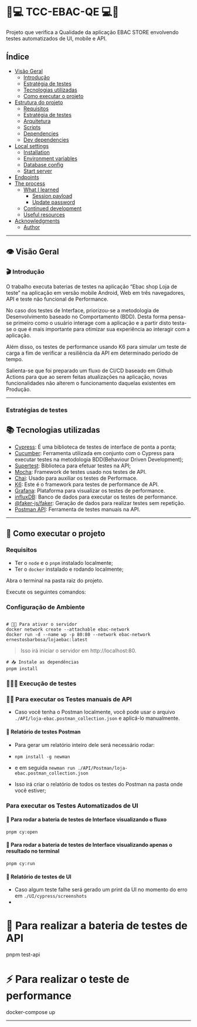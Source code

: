 # 🌟💻 TCC-EBAC-QE 💻🌟

Projeto que verifica a Qualidade da aplicação EBAC STORE
envolvendo testes automatizados de UI, mobile e API.

## Índice

- [Visão Geral](#visao-geral)
    - [Introdução](#introdução)
    - [Estratégia de testes](#estratégia-de-testes)
    - [Tecnologias utilizadas](#tecnologias-utilizadas)
    - [Como executar o projeto](#-como-executar-o-projeto)
- [Estrutura do projeto](#estrutura-do-projeto)
    - [Requisitos](#requisitos)
    - [Estratégia de testes](#estratégia-de-testes)
    - [Arquitetura](#arquitetura)
    - [Scripts](#scripts)
    - [Dependencies](#dependencies)
    - [Dev dependencies](#dev-dependencies)
- [Local settings ](#local-settings)
    - [Installation](#installation)
    - [Environment variables](#environment-variables)
    - [Database config](#database-config)
    - [Start server](#start-server)
- [Endpoints](#endpoints)
- [The process](#the-process)
    - [What I learned](#what-i-learned)
        - [Session payload](#session-payload)
        - [Update password](#update-password)
    - [Continued development](#continued-development)
    - [Useful resources](#useful-resources)
- [Acknowledgments](#acknowledgments)
    - [Author](#author)

---
## 👁️ Visão Geral

### 🎬 Introdução

O trabalho executa baterias de testes na aplicação “Ebac shop Loja de teste” 
na aplicação em versão mobile Android, Web em três navegadores, API e teste não funcional de Performance. 

No caso dos testes de Interface, priorizou-se a metodologia de Desenvolvimento baseado no Comportamento (BDD). 
Desta forma pensa-se primeiro como o usuário interage com a aplicação e a partir disto 
testa-se o que é mais importante para otimizar sua experiência ao interagir com a aplicação.

Além disso, os testes de performance usando K6 
para simular um teste de carga a fim de verificar a resiliência da API em determinado período de tempo.

Salienta-se que foi preparado um fluxo de CI/CD baseado em Github Actions para que ao serem feitas atualizações 
na aplicação, novas funcionalidades não alterem o funcionamento daquelas existentes em Produção.

---

### Estratégias de testes



## 📚 Tecnologias utilizadas

- [Cypress](https://docs.cypress.io/): É uma biblioteca de testes de interface de ponta a ponta;
- [Cucumber](https://cucumber.io/): Ferramenta utilizada em conjunto com o Cypress para executar testes na metodologia BDD(Behaviour Driven Development); 
- [Supertest](https://www.npmjs.com/package/supertest): Biblioteca para efetuar testes na API; 
- [Mocha](https://mochajs.org/): Framework de testes usado nos testes de API.
- [Chai](https://mochajs.org/): Usado para auxiliar os testes de Performace.
- [K6](https://k6.io/docs/): Este é o framework para testes de performance de API.
- [Grafana](https://grafana.com/): Plataforma para visualizar os testes de performance.
- [influxDB](https://www.influxdata.com/): Banco de dados para executar os testes de performance.
- [@faker-js/faker](https://fakerjs.dev/): Geração de dados para realizar testes sem repetição.
- [Postman API](https://fakerjs.dev/): Ferramenta de testes manuais na API.

---

## 🚀 Como executar o projeto

### Requisitos

- Ter o `node` e o `pnpm` instalado localmente;
- Ter o `docker` instalado e rodando localmente;

Abra o terminal na pasta raiz do projeto.

Execute os seguintes comandos:

### Configuração de Ambiente

```ssh

# 🏃🏽 Para ativar o servidor  
docker network create --attachable ebac-network
docker run -d --name wp -p 80:80 --network ebac-network ernestosbarbosa/lojaebac:latest

```
> Isso irá iniciar o servidor em http://localhost:80. 

```ssh
# 📥 Instale as dependências
pnpm install
```
### 👨🏽‍🔬 Execução de testes

### 🏃🏽 Para executar os Testes manuais de API

- Caso você tenha o Postman localmente, você pode usar o arquivo `./API/loja-ebac.postman_collection.json`
e aplicá-lo manualmente.

#### 📝 Relatório de testes Postman

- Para gerar um relatório inteiro dele será necessário rodar:
- `npm install -g newman`
- e em seguida `newman run ./API/Postman/loja-ebac.postman_collection.json`


- Isso irá criar o relatório de todos os testes do Postman na pasta onde você estiver;

### Para executar os Testes Automatizados de UI

#### 🧪 Para rodar a bateria de testes de Interface visualizando o fluxo
``pnpm cy:open``

#### 🧪 Para rodar a bateria de testes de Interface visualizando apenas o resultado no terminal
``pnpm cy:run``

#### 📝 Relatório de testes de UI
- Caso algum teste falhe será gerado um print da UI no momento do erro em `./UI/cypress/screenshots` 
- 

# 🧪 Para realizar a bateria de testes de API
pnpm test-api



# ⚡ Para realizar o teste de performance
docker-compose up

---

